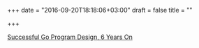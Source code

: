 +++
date = "2016-09-20T18:18:06+03:00"
draft = false
title = ""

+++

<p><a href="https://www.infoq.com/presentations/go-patterns">Successful Go Program Design, 6 Years On</a></p>
